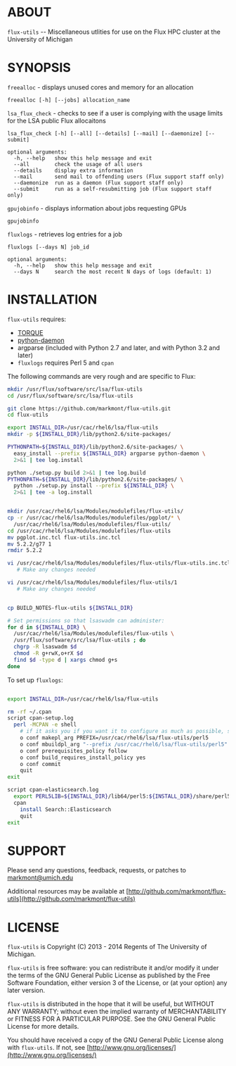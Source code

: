 ABOUT
=====

`flux-utils` -- Miscellaneous utlities for use on the Flux HPC cluster at the University of Michigan


SYNOPSIS
========

`freealloc` - displays unused cores and memory for an allocation

    freealloc [-h] [--jobs] allocation_name


`lsa_flux_check` - checks to see if a user is complying with the usage limits for the LSA public Flux allocaitons

    lsa_flux_check [-h] [--all] [--details] [--mail] [--daemonize] [--submit]

    optional arguments:
      -h, --help   show this help message and exit
      --all        check the usage of all users
      --details    display extra information
      --mail       send mail to offending users (Flux support staff only)
      --daemonize  run as a daemon (Flux support staff only)
      --submit     run as a self-resubmitting job (Flux support staff only)


`gpujobinfo` - displays information about jobs requesting GPUs

    gpujobinfo


`fluxlogs` - retrieves log entries for a job

    fluxlogs [--days N] job_id

    optional arguments:
      -h, --help   show this help message and exit
      --days N     search the most recent N days of logs (default: 1)


INSTALLATION
============

`flux-utils` requires:

* [TORQUE](http://www.adaptivecomputing.com/products/open-source/torque/)
* [python-daemon](https://pypi.python.org/pypi/python-daemon)
* argparse (included with Python 2.7 and later, and with Python 3.2 and later)
* `fluxlogs` requires Perl 5 and `cpan`

The following commands are very rough and are specific to Flux:

```bash
mkdir /usr/flux/software/src/lsa/flux-utils
cd /usr/flux/software/src/lsa/flux-utils

git clone https://github.com/markmont/flux-utils.git
cd flux-utils

export INSTALL_DIR=/usr/cac/rhel6/lsa/flux-utils
mkdir -p ${INSTALL_DIR}/lib/python2.6/site-packages/

PYTHONPATH=${INSTALL_DIR}/lib/python2.6/site-packages/ \
  easy_install --prefix ${INSTALL_DIR} argparse python-daemon \
  2>&1 | tee log.install

python ./setup.py build 2>&1 | tee log.build
PYTHONPATH=${INSTALL_DIR}/lib/python2.6/site-packages/ \
  python ./setup.py install --prefix ${INSTALL_DIR} \
  2>&1 | tee -a log.install


mkdir /usr/cac/rhel6/lsa/Modules/modulefiles/flux-utils/
cp -r /usr/cac/rhel6/lsa/Modules/modulefiles/pgplot/* \
  /usr/cac/rhel6/lsa/Modules/modulefiles/flux-utils/
cd /usr/cac/rhel6/lsa/Modules/modulefiles/flux-utils
mv pgplot.inc.tcl flux-utils.inc.tcl
mv 5.2.2/g77 1
rmdir 5.2.2

vi /usr/cac/rhel6/lsa/Modules/modulefiles/flux-utils/flux-utils.inc.tcl
   # Make any changes needed

vi /usr/cac/rhel6/lsa/Modules/modulefiles/flux-utils/1
   # Make any changes needed


cp BUILD_NOTES-flux-utils ${INSTALL_DIR}

# Set permissions so that lsaswadm can administer:
for d in ${INSTALL_DIR} \
  /usr/cac/rhel6/lsa/Modules/modulefiles/flux-utils \
  /usr/flux/software/src/lsa/flux-utils ; do
  chgrp -R lsaswadm $d
  chmod -R g+rwX,o+rX $d
  find $d -type d | xargs chmod g+s
done

```

To set up `fluxlogs`:

```bash

export INSTALL_DIR=/usr/cac/rhel6/lsa/flux-utils

rm -rf ~/.cpan
script cpan-setup.log
  perl -MCPAN -e shell
    # if it asks you if you want it to configure as much as possible, say "yes"
    o conf makepl_arg PREFIX=/usr/cac/rhel6/lsa/flux-utils/perl5
    o conf mbuildpl_arg "--prefix /usr/cac/rhel6/lsa/flux-utils/perl5"
    o conf prerequisites_policy follow
    o conf build_requires_install_policy yes
    o conf commit
    quit
exit

script cpan-elasticsearch.log
  export PERL5LIB=${INSTALL_DIR}/lib64/perl5:${INSTALL_DIR}/share/perl5
  cpan
    install Search::Elasticsearch
    quit
exit

```


SUPPORT
=======

Please send any questions, feedback, requests, or patches to markmont@umich.edu

Additional resources may be available at [http://github.com/markmont/flux-utils](http://github.com/markmont/flux-utils)


LICENSE
=======

`flux-utils` is Copyright (C) 2013 - 2014 Regents of The University of Michigan.

`flux-utils` is free software: you can redistribute it and/or modify it under the terms of the GNU General Public License as published by the Free Software Foundation, either version 3 of the License, or (at your option) any later version.

`flux-utils` is distributed in the hope that it will be useful, but WITHOUT ANY WARRANTY; without even the implied warranty of MERCHANTABILITY or FITNESS FOR A PARTICULAR PURPOSE. See the GNU General Public License for more details.

You should have received a copy of the GNU General Public License along with `flux-utils`.  If not, see [http://www.gnu.org/licenses/](http://www.gnu.org/licenses/)

